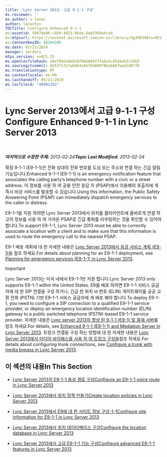 ```yaml
---
title: 'Lync Server 2013: 고급 9-1-1 구성'
ms.reviewer: ''
ms.author: v-lanac
author: lanachin
TOCTitle: Configure Enhanced 9-1-1
ms:assetid: 5967de00-c8b9-4923-86da-6ad3369a4cad
ms:mtpsurl: https://technet.microsoft.com/en-us/library/Gg398390(v=OCS.15)
ms:contentKeyID: 48184205
ms.date: 07/23/2014
manager: serdars
mtps_version: v=OCS.15
ms.openlocfilehash: a0ef94e3de028f66684972fa6a3c95d4e63c35b5
ms.sourcegitcommit: bb53f131fabb03a66f0d000f8ba668fbad190778
ms.translationtype: MT
ms.contentlocale: ko-KR
ms.lasthandoff: 05/11/2019
ms.locfileid: "40981292"
---
```

<div data-xmlns="http://www.w3.org/1999/xhtml">

<div class="topic" data-xmlns="http://www.w3.org/1999/xhtml" data-msxsl="urn:schemas-microsoft-com:xslt" data-cs="http://msdn.microsoft.com/en-us/">

<div data-asp="http://msdn2.microsoft.com/asp">

# <a name="configure-enhanced-9-1-1-in-lync-server-2013"></a><span data-ttu-id="cdc2c-102">Lync Server 2013에서 고급 9-1-1 구성</span><span class="sxs-lookup"><span data-stu-id="cdc2c-102">Configure Enhanced 9-1-1 in Lync Server 2013</span></span>

</div>

<div id="mainSection">

<div id="mainBody">

<span> </span>

<span data-ttu-id="cdc2c-103">_**마지막으로 수정한 주제:** 2013-02-24_</span><span class="sxs-lookup"><span data-stu-id="cdc2c-103">_**Topic Last Modified:** 2013-02-24_</span></span>

<span data-ttu-id="cdc2c-104">확장 9-1-1 (E9-1-1)은 전화 상대의 전화 번호를 도심 또는 주소와 연결 하는 긴급 알림 기능입니다.</span><span class="sxs-lookup"><span data-stu-id="cdc2c-104">Enhanced 9-1-1 (E9-1-1) is an emergency notification feature that associates the calling party’s telephone number with a civic or a street address.</span></span> <span data-ttu-id="cdc2c-105">이 정보를 사용 하 여 공용 안전 응답 지 (PSAP)에서 이용해의 호출자에 게 즉시 비상 서비스를 발송할 수 있습니다.</span><span class="sxs-lookup"><span data-stu-id="cdc2c-105">Using this information, the Public Safety Answering Point (PSAP) can immediately dispatch emergency services to the caller in distress.</span></span>

<span data-ttu-id="cdc2c-106">E9-1-1을 지원 하려면 Lync Server 2013에서 위치를 클라이언트에 올바르게 연결 하 고이 정보를 사용 하 여 가까운 PSAP로 긴급 통화를 라우팅하는 것을 확인할 수 있어야 합니다.</span><span class="sxs-lookup"><span data-stu-id="cdc2c-106">To support E9-1-1, Lync Server 2013 must be able to correctly associate a location with a client and to make sure that this information is used to route the emergency call to the nearest PSAP.</span></span>

<span data-ttu-id="cdc2c-107">E9-1 배포 계획에 대 한 자세한 내용은 [Lync Server 2013에서 응급 서비스 계획 (E9-1)](lync-server-2013-planning-for-emergency-services-e9-1-1.md)을 참조 하세요.</span><span class="sxs-lookup"><span data-stu-id="cdc2c-107">For details about planning for an E9-1-1 deployment, see [Planning for emergency services (E9-1-1) in Lync Server 2013](lync-server-2013-planning-for-emergency-services-e9-1-1.md).</span></span>

<div>


> [!IMPORTANT]  
> <span data-ttu-id="cdc2c-108">Lync Server 2013는 미국 내에서 E9-1-1만 지원 합니다.</span><span class="sxs-lookup"><span data-stu-id="cdc2c-108">Lync Server 2013 only supports E9-1-1 within the United States.</span></span> <span data-ttu-id="cdc2c-109">E9를 배포 하려면 E9-1-1 서비스 공급자에 대 한 SIP 연결을 구성 하거나, 긴급 한 위치 id 번호 (ELIN) 게이트웨이를 공공 교환 전화 (PSTN) 기반 E9-1-1 서비스 공급자에 게 배포 해야 합니다.</span><span class="sxs-lookup"><span data-stu-id="cdc2c-109">To deploy E9-1-1, you need to configure a SIP connection to a qualified E9-1-1 service provider, or deploy an emergency location identification number (ELIN) gateway to a public switched telephone (PSTN)-based E9-1-1 service provider.</span></span> <span data-ttu-id="cdc2c-110">자세한 내용은 <A href="lync-server-2013-enhanced-9-1-1-e9-1-1-and-mediation-server.md">Lync server 2013의 향상 된 9-1-1 (E9-1) 및 중재 서버</A>를 참조 하세요.</span><span class="sxs-lookup"><span data-stu-id="cdc2c-110">For details, see <A href="lync-server-2013-enhanced-9-1-1-e9-1-1-and-mediation-server.md">Enhanced 9-1-1 (E9-1-1) and Mediation Server in Lync Server 2013</A>.</span></span> <span data-ttu-id="cdc2c-111">트렁크 연결을 구성 하는 방법에 대 한 자세한 내용은 <A href="lync-server-2013-configure-a-trunk-with-media-bypass.md">Lync Server 2013에서 미디어 바이패스를 사용 하 여 트렁크 구성을</A>참조 하세요.</span><span class="sxs-lookup"><span data-stu-id="cdc2c-111">For details about configuring trunk connections, see <A href="lync-server-2013-configure-a-trunk-with-media-bypass.md">Configure a trunk with media bypass in Lync Server 2013</A>.</span></span>



</div>

<div>

## <a name="in-this-section"></a><span data-ttu-id="cdc2c-112">이 섹션의 내용</span><span class="sxs-lookup"><span data-stu-id="cdc2c-112">In This Section</span></span>

  - [<span data-ttu-id="cdc2c-113">Lync Server 2013의 E9-1-1 음성 경로 구성</span><span class="sxs-lookup"><span data-stu-id="cdc2c-113">Configure an E9-1-1 voice route in Lync Server 2013</span></span>](lync-server-2013-configure-an-e9-1-1-voice-route.md)

  - [<span data-ttu-id="cdc2c-114">Lync Server 2013에서 위치 정책 만들기</span><span class="sxs-lookup"><span data-stu-id="cdc2c-114">Create location policies in Lync Server 2013</span></span>](lync-server-2013-create-location-policies.md)

  - [<span data-ttu-id="cdc2c-115">Lync Server 2013에서 E9에 대 한 사이트 정보 구성-1-1</span><span class="sxs-lookup"><span data-stu-id="cdc2c-115">Configure site information for E9-1-1 in Lync Server 2013</span></span>](lync-server-2013-configure-site-information-for-e9-1-1.md)

  - [<span data-ttu-id="cdc2c-116">Lync Server 2013에서 위치 데이터베이스 구성</span><span class="sxs-lookup"><span data-stu-id="cdc2c-116">Configure the location database in Lync Server 2013</span></span>](lync-server-2013-configure-the-location-database.md)

  - [<span data-ttu-id="cdc2c-117">Lync Server 2013에서 고급 E9-1-1 기능 구성</span><span class="sxs-lookup"><span data-stu-id="cdc2c-117">Configure advanced E9-1-1 features in Lync Server 2013</span></span>](lync-server-2013-configure-advanced-e9-1-1-features.md)

</div>

</div>

<span> </span>

</div>

</div>

</div>

